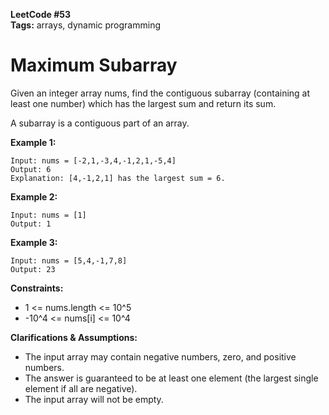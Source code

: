**LeetCode #53**  
**Tags:** arrays, dynamic programming

# Maximum Subarray

Given an integer array nums, find the contiguous subarray (containing at least one number) which has the largest sum and return its sum.

A subarray is a contiguous part of an array.

**Example 1:**
```
Input: nums = [-2,1,-3,4,-1,2,1,-5,4]
Output: 6
Explanation: [4,-1,2,1] has the largest sum = 6.
```

**Example 2:**
```
Input: nums = [1]
Output: 1
```

**Example 3:**
```
Input: nums = [5,4,-1,7,8]
Output: 23
```

**Constraints:**
- 1 <= nums.length <= 10^5
- -10^4 <= nums[i] <= 10^4

**Clarifications & Assumptions:**
- The input array may contain negative numbers, zero, and positive numbers.
- The answer is guaranteed to be at least one element (the largest single element if all are negative).
- The input array will not be empty. 